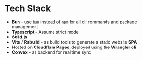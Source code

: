 # Tech Stack

- **Bun** - use `bun` instead of `npm` for all cli commands and package management
- **Typescript** - Assume strict mode
- **Solid.js**
- **Vite** / **Rsbuild** - as build tools to generate a static website **SPA**
- Hosted on **Cloudflare Pages**, deployed using the **Wrangler cli**
- **Convex** - as backend for real time sync
